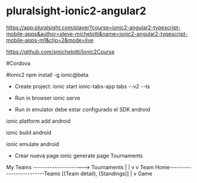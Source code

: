 # pluralsight-ionic2-angular2

https://app.pluralsight.com/player?course=ionic2-angular2-typescript-mobile-apps&author=steve-michelotti&name=ionic2-angular2-typescript-mobile-apps-m1&clip=2&mode=live


https://github.com/smichelotti/Ionic2Course


#Cordova


#Ionic2
npm install -g ionic@beta

* Create project:
ionic start ionic-tabs-app tabs --v2 --ts

* Run in browser
ionic serve

* Run in emulator
debe estar configurado el SDK android

ionic platform add android

ionic build android

ionic emulate android

* Crear nueva page
ionic generate page Tournaments



My Teams ---------------------> Tournaments
    |                               |
    v                               v
Team Home-------------------------Teams
[(Team detail), (Standings)]
      |
      v
     Game
